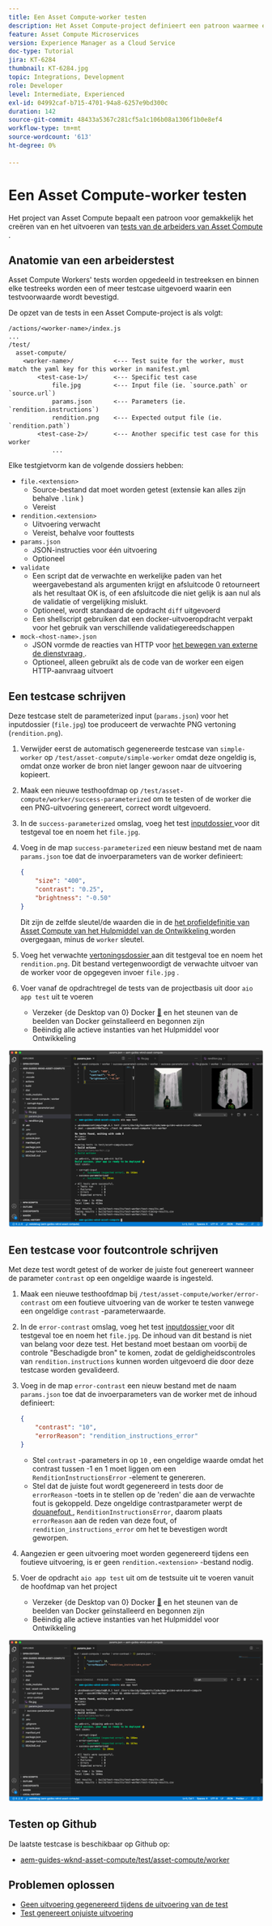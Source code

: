 ```yaml
---
title: Een Asset Compute-worker testen
description: Het Asset Compute-project definieert een patroon waarmee eenvoudig tests van Asset Compute-workers kunnen worden gemaakt en uitgevoerd.
feature: Asset Compute Microservices
version: Experience Manager as a Cloud Service
doc-type: Tutorial
jira: KT-6284
thumbnail: KT-6284.jpg
topic: Integrations, Development
role: Developer
level: Intermediate, Experienced
exl-id: 04992caf-b715-4701-94a8-6257e9bd300c
duration: 142
source-git-commit: 48433a5367c281cf5a1c106b08a1306f1b0e8ef4
workflow-type: tm+mt
source-wordcount: '613'
ht-degree: 0%

---
```


# Een Asset Compute-worker testen

Het project van Asset Compute bepaalt een patroon voor gemakkelijk het creëren van en het uitvoeren van [ tests van de arbeiders van Asset Compute ](https://experienceleague.adobe.com/docs/asset-compute/using/extend/test-custom-application.html?lang=nl-NL).

## Anatomie van een arbeiderstest

Asset Compute Workers&#39; tests worden opgedeeld in testreeksen en binnen elke testreeks worden een of meer testcase uitgevoerd waarin een testvoorwaarde wordt bevestigd.

De opzet van de tests in een Asset Compute-project is als volgt:

```
/actions/<worker-name>/index.js
...
/test/
  asset-compute/
    <worker-name>/           <--- Test suite for the worker, must match the yaml key for this worker in manifest.yml
        <test-case-1>/       <--- Specific test case 
            file.jpg         <--- Input file (ie. `source.path` or `source.url`)
            params.json      <--- Parameters (ie. `rendition.instructions`)
            rendition.png    <--- Expected output file (ie. `rendition.path`)
        <test-case-2>/       <--- Another specific test case for this worker
            ...
```

Elke testgietvorm kan de volgende dossiers hebben:

+ `file.<extension>`
   + Source-bestand dat moet worden getest (extensie kan alles zijn behalve `.link` )
   + Vereist
+ `rendition.<extension>`
   + Uitvoering verwacht
   + Vereist, behalve voor fouttests
+ `params.json`
   + JSON-instructies voor één uitvoering
   + Optioneel
+ `validate`
   + Een script dat de verwachte en werkelijke paden van het weergavebestand als argumenten krijgt en afsluitcode 0 retourneert als het resultaat OK is, of een afsluitcode die niet gelijk is aan nul als de validatie of vergelijking mislukt.
   + Optioneel, wordt standaard de opdracht `diff` uitgevoerd
   + Een shellscript gebruiken dat een docker-uitvoeropdracht verpakt voor het gebruik van verschillende validatiegereedschappen
+ `mock-<host-name>.json`
   + JSON vormde de reacties van HTTP voor [ het bewegen van externe de dienstvraag ](https://www.mock-server.com/mock_server/creating_expectations.html).
   + Optioneel, alleen gebruikt als de code van de worker een eigen HTTP-aanvraag uitvoert

## Een testcase schrijven

Deze testcase stelt de parameterized input (`params.json`) voor het inputdossier (`file.jpg`) toe produceert de verwachte PNG vertoning (`rendition.png`).

1. Verwijder eerst de automatisch gegenereerde testcase van `simple-worker` op `/test/asset-compute/simple-worker` omdat deze ongeldig is, omdat onze worker de bron niet langer gewoon naar de uitvoering kopieert.
1. Maak een nieuwe testhoofdmap op `/test/asset-compute/worker/success-parameterized` om te testen of de worker die een PNG-uitvoering genereert, correct wordt uitgevoerd.
1. In de `success-parameterized` omslag, voeg het test [ inputdossier ](./assets/test/success-parameterized/file.jpg) voor dit testgeval toe en noem het `file.jpg`.
1. Voeg in de map `success-parameterized` een nieuw bestand met de naam `params.json` toe dat de invoerparameters van de worker definieert:

   ```json
   { 
       "size": "400",
       "contrast": "0.25",
       "brightness": "-0.50"
   }
   ```

   Dit zijn de zelfde sleutel/de waarden die in de [ het profieldefinitie van Asset Compute van het Hulpmiddel van de Ontwikkeling ](../develop/development-tool.md) worden overgegaan, minus de `worker` sleutel.

1. Voeg het verwachte [ vertoningsdossier ](./assets/test/success-parameterized/rendition.png) aan dit testgeval toe en noem het `rendition.png`. Dit bestand vertegenwoordigt de verwachte uitvoer van de worker voor de opgegeven invoer `file.jpg` .
1. Voer vanaf de opdrachtregel de tests van de projectbasis uit door `aio app test` uit te voeren
   + Verzeker {de Desktop van 0} Docker [&#128279;](../set-up/development-environment.md#docker) en het steunen van de beelden van Docker geïnstalleerd en begonnen zijn
   + Beëindig alle actieve instanties van het Hulpmiddel voor Ontwikkeling

![ Test - Succes ](./assets/test/success-parameterized/result.png)

## Een testcase voor foutcontrole schrijven

Met deze test wordt getest of de worker de juiste fout genereert wanneer de parameter `contrast` op een ongeldige waarde is ingesteld.

1. Maak een nieuwe testhoofdmap bij `/test/asset-compute/worker/error-contrast` om een foutieve uitvoering van de worker te testen vanwege een ongeldige `contrast` -parameterwaarde.
1. In de `error-contrast` omslag, voeg het test [ inputdossier ](./assets/test/error-contrast/file.jpg) voor dit testgeval toe en noem het `file.jpg`. De inhoud van dit bestand is niet van belang voor deze test. Het bestand moet bestaan om voorbij de controle &quot;Beschadigde bron&quot; te komen, zodat de geldigheidscontroles van `rendition.instructions` kunnen worden uitgevoerd die door deze testcase worden gevalideerd.
1. Voeg in de map `error-contrast` een nieuw bestand met de naam `params.json` toe dat de invoerparameters van de worker met de inhoud definieert:

   ```json
   {
       "contrast": "10",
       "errorReason": "rendition_instructions_error"
   }
   ```

   + Stel `contrast` -parameters in op `10` , een ongeldige waarde omdat het contrast tussen -1 en 1 moet liggen om een `RenditionInstructionsError` -element te genereren.
   + Stel dat de juiste fout wordt gegenereerd in tests door de `errorReason` -toets in te stellen op de &#39;reden&#39; die aan de verwachte fout is gekoppeld. Deze ongeldige contrastparameter werpt de [ douanefout ](../develop/worker.md#errors), `RenditionInstructionsError`, daarom plaats `errorReason` aan de reden van deze fout, of `rendition_instructions_error` om het te bevestigen wordt geworpen.

1. Aangezien er geen uitvoering moet worden gegenereerd tijdens een foutieve uitvoering, is er geen `rendition.<extension>` -bestand nodig.
1. Voer de opdracht `aio app test` uit om de testsuite uit te voeren vanuit de hoofdmap van het project
   + Verzeker {de Desktop van 0} Docker [&#128279;](../set-up/development-environment.md#docker) en het steunen van de beelden van Docker geïnstalleerd en begonnen zijn
   + Beëindig alle actieve instanties van het Hulpmiddel voor Ontwikkeling

![ Test - het contrast van de Fout ](./assets/test/error-contrast/result.png)

## Testen op Github

De laatste testcase is beschikbaar op Github op:

+ [ aem-guides-wknd-asset-compute/test/asset-compute/worker ](https://github.com/adobe/aem-guides-wknd-asset-compute/tree/master/test/asset-compute/worker)

## Problemen oplossen

+ [Geen uitvoering gegenereerd tijdens de uitvoering van de test](../troubleshooting.md#test-no-rendition-generated)
+ [Test genereert onjuiste uitvoering](../troubleshooting.md#tests-generates-incorrect-rendition)
